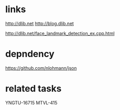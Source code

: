 # links
http://dlib.net
http://blog.dlib.net

http://dlib.net/face_landmark_detection_ex.cpp.html

# depndency

https://github.com/nlohmann/json

# related tasks

YNGTU-16715
MTVL-415